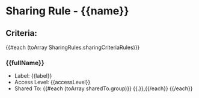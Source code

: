 # Sharing Rule - {{name}}

## Criteria:

{{#each (toArray SharingRules.sharingCriteriaRules)}}
### {{fullName}}
- Label: {{label}}
- Access Level: {{accessLevel}}
- Shared To: {{#each (toArray sharedTo.group)}} {{.}},{{/each}}
{{/each}}
